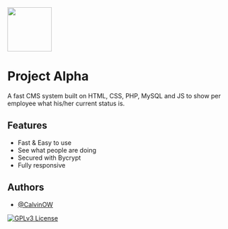 <img src="https://projectalpha.nl/assets/img/projectalpha-logo.png" height="100">

# Project Alpha

A fast CMS system built on HTML, CSS, PHP, MySQL and JS to show per employee what his/her current status is.


## Features

- Fast & Easy to use
- See what people are doing
- Secured with Bycrypt
- Fully responsive


## Authors

- [@CalvinOW](https://www.github.com/CalvinOW)




[![GPLv3 License](https://img.shields.io/badge/License-GPL%20v3-yellow.svg)](https://opensource.org/licenses/)
